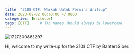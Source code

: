 ```yaml
---
title: "3108 CTF: Warkah Untuk Perwira Writeup"
date: 2023-09-02 00:00:00 +/-0800
categories: [Writeups]
tags: [CTF]     # TAG names should always be lowercase
---
```

![1727200882297](\image\2023-09-02-3108CTF-Writeup\1727200882297.png)


Hi, welcome to my write-up for the 3108 CTF by BahteraSiber.
